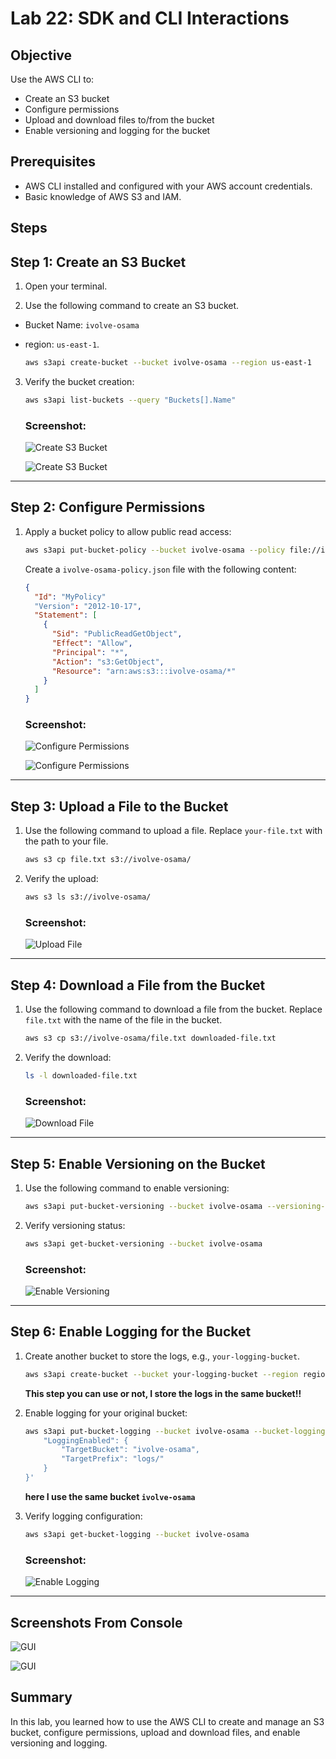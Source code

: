 # Lab 22: SDK and CLI Interactions

## Objective
Use the AWS CLI to:
- Create an S3 bucket
- Configure permissions
- Upload and download files to/from the bucket
- Enable versioning and logging for the bucket

## Prerequisites
- AWS CLI installed and configured with your AWS account credentials.
- Basic knowledge of AWS S3 and IAM.

## Steps

## Step 1: Create an S3 Bucket
1. Open your terminal.

2. Use the following command to create an S3 bucket. 
- Bucket Name: `ivolve-osama` 
- region:  `us-east-1`.

    ```sh
    aws s3api create-bucket --bucket ivolve-osama --region us-east-1
    ```

3. Verify the bucket creation:

    ```sh
    aws s3api list-buckets --query "Buckets[].Name"
    ```

    ### Screenshot:
    ![Create S3 Bucket](screenshots/create1.png)

    ![Create S3 Bucket](screenshots/create2.png)

--------------------------------------------
## Step 2: Configure Permissions
1. Apply a bucket policy to allow public read access:

    ```sh
    aws s3api put-bucket-policy --bucket ivolve-osama --policy file://ivolve-osama-policy.json
    ```

    Create a `ivolve-osama-policy.json` file with the following content:

    ```json
    {
      "Id": "MyPolicy"
      "Version": "2012-10-17",
      "Statement": [
        {
          "Sid": "PublicReadGetObject",
          "Effect": "Allow",
          "Principal": "*",
          "Action": "s3:GetObject",
          "Resource": "arn:aws:s3:::ivolve-osama/*"
        }
      ]
    }
    ```

    ### Screenshot:
    ![Configure Permissions](screenshots/policy1.png)

    ![Configure Permissions](screenshots/policy2.png)
---------------------------------------------------------

## Step 3: Upload a File to the Bucket
1. Use the following command to upload a file. Replace `your-file.txt` with the path to your file.

    ```sh
    aws s3 cp file.txt s3://ivolve-osama/
    ```

2. Verify the upload:

    ```sh
    aws s3 ls s3://ivolve-osama/
    ```

    ### Screenshot:
    ![Upload File](screenshots/upload-file.png)

------------------------------------------------------------

## Step 4: Download a File from the Bucket
1. Use the following command to download a file from the bucket. Replace `file.txt` with the name of the file in the bucket.

    ```sh
    aws s3 cp s3://ivolve-osama/file.txt downloaded-file.txt
    ```

2. Verify the download:

    ```sh
    ls -l downloaded-file.txt
    ```

    ### Screenshot:
    ![Download File](screenshots/download-file.png)

-----------------------------------------------------------------

## Step 5: Enable Versioning on the Bucket
1. Use the following command to enable versioning:

    ```sh
    aws s3api put-bucket-versioning --bucket ivolve-osama --versioning-configuration Status=Enabled
    ```

2. Verify versioning status:

    ```sh
    aws s3api get-bucket-versioning --bucket ivolve-osama
    ```

    ### Screenshot:
    ![Enable Versioning](screenshots/versioning.png)
---------------------------------------------------------------

## Step 6: Enable Logging for the Bucket
1. Create another bucket to store the logs, e.g., `your-logging-bucket`.

    ```sh
    aws s3api create-bucket --bucket your-logging-bucket --region region --create-bucket-configuration LocationConstraint=region
    ```
    **This step you can use or not, I store the logs in the same bucket!!**

2. Enable logging for your original bucket:

    ```sh
    aws s3api put-bucket-logging --bucket ivolve-osama --bucket-logging-status '{
        "LoggingEnabled": {
            "TargetBucket": "ivolve-osama",
            "TargetPrefix": "logs/"
        }
    }'
    ```
    **here I use the same bucket `ivolve-osama`**

3. Verify logging configuration:

    ```sh
    aws s3api get-bucket-logging --bucket ivolve-osama
    ```

    ### Screenshot:
    ![Enable Logging](screenshots/logging.png)

-------------------------------------------------------------------

## Screenshots From Console 

   ![GUI](screenshots/bucket.png)

   ![GUI](screenshots/file-txt.png)

## Summary
In this lab, you learned how to use the AWS CLI to create and manage an S3 bucket, configure permissions, upload and download files, and enable versioning and logging.